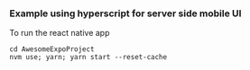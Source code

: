 ### Example using hyperscript for server side mobile UI

To run the react native app

```
cd AwesomeExpoProject
nvm use; yarn; yarn start --reset-cache
```
